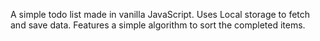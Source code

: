A simple todo list made in vanilla JavaScript. 
Uses Local storage to fetch and save data.
Features a simple algorithm to sort the completed items.
